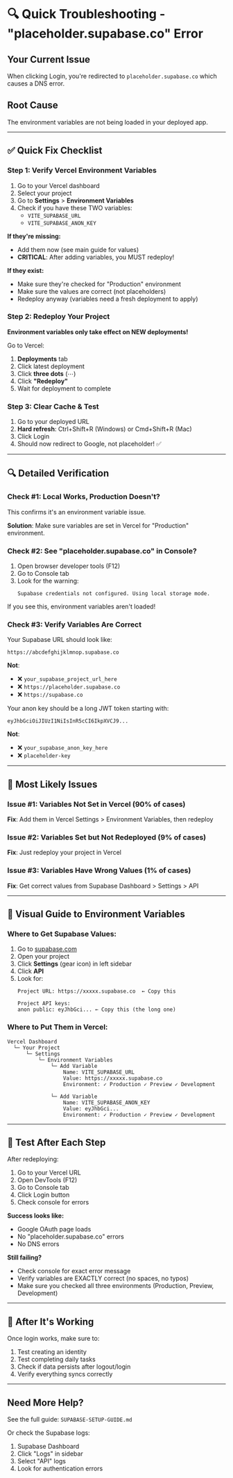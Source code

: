 # 🔍 Quick Troubleshooting - "placeholder.supabase.co" Error

## Your Current Issue
When clicking Login, you're redirected to `placeholder.supabase.co` which causes a DNS error.

## Root Cause
The environment variables are not being loaded in your deployed app.

---

## ✅ Quick Fix Checklist

### Step 1: Verify Vercel Environment Variables
1. Go to your Vercel dashboard
2. Select your project
3. Go to **Settings** > **Environment Variables**
4. Check if you have these TWO variables:
   - `VITE_SUPABASE_URL`
   - `VITE_SUPABASE_ANON_KEY`

**If they're missing:**
- Add them now (see main guide for values)
- **CRITICAL**: After adding variables, you MUST redeploy!

**If they exist:**
- Make sure they're checked for "Production" environment
- Make sure the values are correct (not placeholders)
- Redeploy anyway (variables need a fresh deployment to apply)

### Step 2: Redeploy Your Project
**Environment variables only take effect on NEW deployments!**

Go to Vercel:
1. **Deployments** tab
2. Click latest deployment
3. Click **three dots** (⋯)
4. Click **"Redeploy"**
5. Wait for deployment to complete

### Step 3: Clear Cache & Test
1. Go to your deployed URL
2. **Hard refresh**: Ctrl+Shift+R (Windows) or Cmd+Shift+R (Mac)
3. Click Login
4. Should now redirect to Google, not placeholder! ✅

---

## 🔍 Detailed Verification

### Check #1: Local Works, Production Doesn't?
This confirms it's an environment variable issue.

**Solution**: Make sure variables are set in Vercel for "Production" environment.

### Check #2: See "placeholder.supabase.co" in Console?
1. Open browser developer tools (F12)
2. Go to Console tab
3. Look for the warning:
   ```
   Supabase credentials not configured. Using local storage mode.
   ```

If you see this, environment variables aren't loaded!

### Check #3: Verify Variables Are Correct
Your Supabase URL should look like:
```
https://abcdefghijklmnop.supabase.co
```
**Not**:
- ❌ `your_supabase_project_url_here`
- ❌ `https://placeholder.supabase.co`
- ❌ `https://supabase.co`

Your anon key should be a long JWT token starting with:
```
eyJhbGciOiJIUzI1NiIsInR5cCI6IkpXVCJ9...
```
**Not**:
- ❌ `your_supabase_anon_key_here`
- ❌ `placeholder-key`

---

## 🎯 Most Likely Issues

### Issue #1: Variables Not Set in Vercel (90% of cases)
**Fix**: Add them in Vercel Settings > Environment Variables, then redeploy

### Issue #2: Variables Set but Not Redeployed (9% of cases)
**Fix**: Just redeploy your project in Vercel

### Issue #3: Variables Have Wrong Values (1% of cases)
**Fix**: Get correct values from Supabase Dashboard > Settings > API

---

## 📸 Visual Guide to Environment Variables

### Where to Get Supabase Values:
1. Go to [supabase.com](https://supabase.com)
2. Open your project
3. Click **Settings** (gear icon) in left sidebar
4. Click **API**
5. Look for:
   ```
   Project URL: https://xxxxx.supabase.co  ← Copy this
   
   Project API keys:
   anon public: eyJhbGci... ← Copy this (the long one)
   ```

### Where to Put Them in Vercel:
```
Vercel Dashboard
  └─ Your Project
      └─ Settings
          └─ Environment Variables
              └─ Add Variable
                  Name: VITE_SUPABASE_URL
                  Value: https://xxxxx.supabase.co
                  Environment: ✓ Production ✓ Preview ✓ Development
                  
              └─ Add Variable
                  Name: VITE_SUPABASE_ANON_KEY  
                  Value: eyJhbGci...
                  Environment: ✓ Production ✓ Preview ✓ Development
```

---

## 🧪 Test After Each Step

After redeploying:
1. Go to your Vercel URL
2. Open DevTools (F12)
3. Go to Console tab
4. Click Login button
5. Check console for errors

**Success looks like:**
- Google OAuth page loads
- No "placeholder.supabase.co" errors
- No DNS errors

**Still failing?**
- Check console for exact error message
- Verify variables are EXACTLY correct (no spaces, no typos)
- Make sure you checked all three environments (Production, Preview, Development)

---

## 🚀 After It's Working

Once login works, make sure to:
1. Test creating an identity
2. Test completing daily tasks
3. Check if data persists after logout/login
4. Verify everything syncs correctly

---

## Need More Help?

See the full guide: `SUPABASE-SETUP-GUIDE.md`

Or check the Supabase logs:
1. Supabase Dashboard
2. Click "Logs" in sidebar
3. Select "API" logs
4. Look for authentication errors
